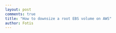 ```yaml
---
layout: post
comments: true
title: "How to downsize a root EBS volume on AWS"
author: Fotis
---
```

